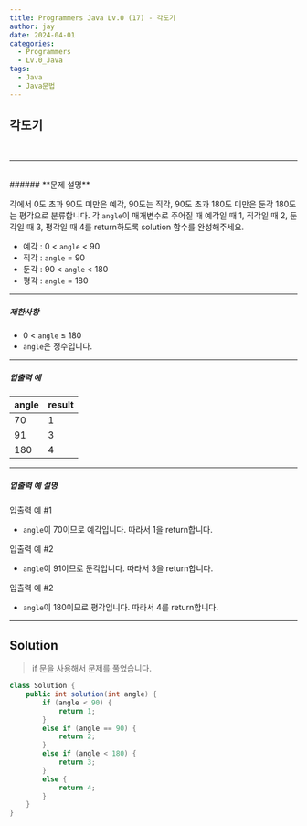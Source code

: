 ```yaml
---
title: Programmers Java Lv.0 (17) - 각도기
author: jay
date: 2024-04-01
categories:
  - Programmers
  - Lv.0_Java
tags:
  - Java
  - Java문법
---
```

## **각도기**

<br />

---

<br/>
###### **문제 설명**

각에서 0도 초과 90도 미만은 예각, 90도는 직각, 90도 초과 180도 미만은 둔각 180도는 평각으로 분류합니다. 각 `angle`이 매개변수로 주어질 때 예각일 때 1, 직각일 때 2, 둔각일 때 3, 평각일 때 4를 return하도록 solution 함수를 완성해주세요.

- 예각 : 0 < `angle` < 90
- 직각 : `angle` = 90
- 둔각 : 90 < `angle` < 180
- 평각 : `angle` = 180

---

##### **제한사항**

- 0 < `angle` ≤ 180
- `angle`은 정수입니다.

---

##### **입출력 예**

|angle|result|
|---|---|
|70|1|
|91|3|
|180|4|

---

##### **입출력 예 설명**

입출력 예 #1

- `angle`이 70이므로 예각입니다. 따라서 1을 return합니다.

입출력 예 #2

- `angle`이 91이므로 둔각입니다. 따라서 3을 return합니다.

입출력 예 #2

- `angle`이 180이므로 평각입니다. 따라서 4를 return합니다.

---

## **Solution**

> if 문을 사용해서 문제를 풀었습니다.

```java
class Solution {
    public int solution(int angle) {
        if (angle < 90) {
            return 1;
        }
        else if (angle == 90) {
            return 2;
        }
        else if (angle < 180) {
            return 3;
        }
        else {
            return 4;
        }
    }
}
```